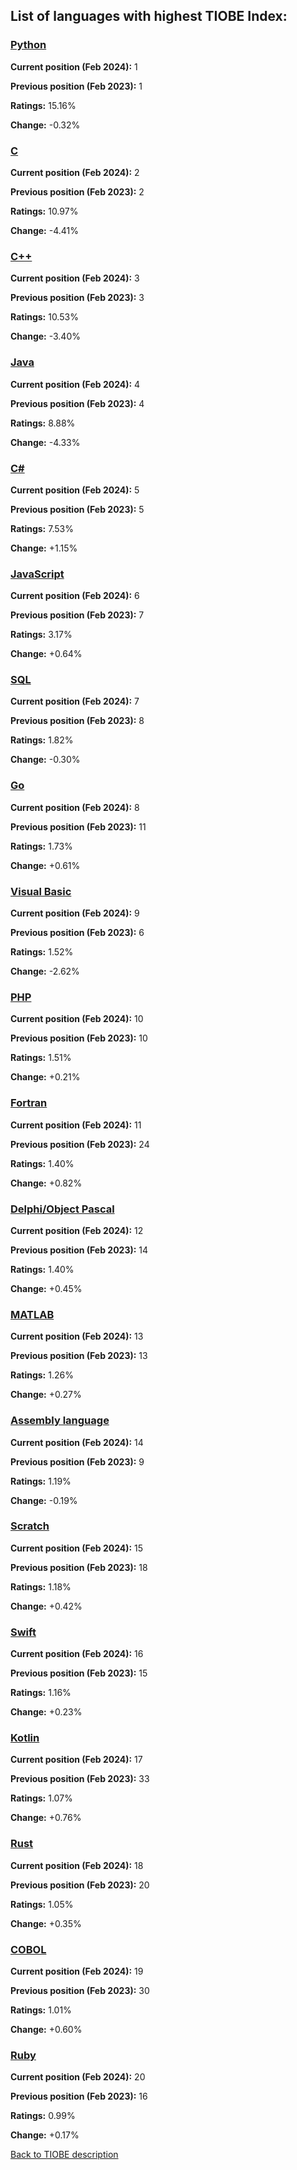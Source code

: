 ## List of languages with highest TIOBE Index:

### [Python](python.md)

**Current position (Feb 2024):** 1

**Previous position (Feb 2023):** 1

**Ratings:** 15.16%

**Change:** -0.32%

### [C](c.md)

**Current position (Feb 2024):** 2

**Previous position (Feb 2023):** 2

**Ratings:** 10.97%

**Change:** -4.41%

### [C++](c++.md)

**Current position (Feb 2024):** 3

**Previous position (Feb 2023):** 3

**Ratings:** 10.53%

**Change:** -3.40%

### [Java](java.md)

**Current position (Feb 2024):** 4

**Previous position (Feb 2023):** 4

**Ratings:** 8.88%

**Change:** -4.33%

### [C#](c#.md)

**Current position (Feb 2024):** 5

**Previous position (Feb 2023):** 5

**Ratings:** 7.53%

**Change:** +1.15%

### [JavaScript](javascript.md)

**Current position (Feb 2024):** 6

**Previous position (Feb 2023):** 7

**Ratings:** 3.17%

**Change:** +0.64%

### [SQL](sql.md)

**Current position (Feb 2024):** 7

**Previous position (Feb 2023):** 8

**Ratings:** 1.82%

**Change:** -0.30%

### [Go](go.md)

**Current position (Feb 2024):** 8

**Previous position (Feb 2023):** 11

**Ratings:** 1.73%

**Change:** +0.61%

### [Visual Basic](visual_basic.md)

**Current position (Feb 2024):** 9

**Previous position (Feb 2023):** 6

**Ratings:** 1.52%

**Change:** -2.62%

### [PHP](php.md)

**Current position (Feb 2024):** 10

**Previous position (Feb 2023):** 10

**Ratings:** 1.51%

**Change:** +0.21%

### [Fortran](fortran.md)

**Current position (Feb 2024):** 11

**Previous position (Feb 2023):** 24

**Ratings:** 1.40%

**Change:** +0.82%

### [Delphi/Object Pascal](delphi-object_pascal.md)

**Current position (Feb 2024):** 12

**Previous position (Feb 2023):** 14

**Ratings:** 1.40%

**Change:** +0.45%

### [MATLAB](matlab.md)

**Current position (Feb 2024):** 13

**Previous position (Feb 2023):** 13

**Ratings:** 1.26%

**Change:** +0.27%

### [Assembly language](assembly_language.md)

**Current position (Feb 2024):** 14

**Previous position (Feb 2023):** 9

**Ratings:** 1.19%

**Change:** -0.19%

### [Scratch](scratch.md)

**Current position (Feb 2024):** 15

**Previous position (Feb 2023):** 18

**Ratings:** 1.18%

**Change:** +0.42%

### [Swift](swift.md)

**Current position (Feb 2024):** 16

**Previous position (Feb 2023):** 15

**Ratings:** 1.16%

**Change:** +0.23%

### [Kotlin](kotlin.md)

**Current position (Feb 2024):** 17

**Previous position (Feb 2023):** 33

**Ratings:** 1.07%

**Change:** +0.76%

### [Rust](rust.md)

**Current position (Feb 2024):** 18

**Previous position (Feb 2023):** 20

**Ratings:** 1.05%

**Change:** +0.35%

### [COBOL](cobol.md)

**Current position (Feb 2024):** 19

**Previous position (Feb 2023):** 30

**Ratings:** 1.01%

**Change:** +0.60%

### [Ruby](ruby.md)

**Current position (Feb 2024):** 20

**Previous position (Feb 2023):** 16

**Ratings:** 0.99%

**Change:** +0.17%




[Back to TIOBE description](index.md)